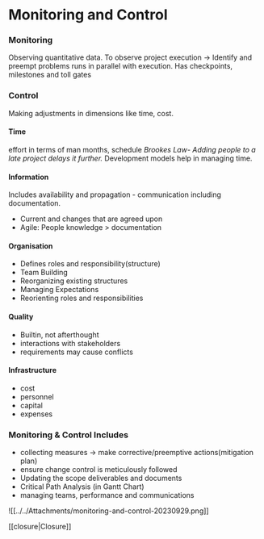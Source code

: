 # Monitoring and Control

### Monitoring
Observing quantitative data. 
To observe project execution -> Identify and preempt problems
runs in parallel with execution.
Has checkpoints, milestones and toll gates


### Control
Making adjustments in dimensions like time, cost.
#### Time 
effort in terms of man months, schedule
*Brookes Law- Adding people to a late project delays it further.*
Development models help in managing time.

#### Information
Includes availability and propagation - communication including documentation.
- Current and changes that are agreed upon
- Agile: People knowledge > documentation

#### Organisation
- Defines roles and responsibility(structure)
- Team Building
- Reorganizing existing structures
- Managing Expectations
- Reorienting roles and responsibilities

#### Quality
- Builtin, not afterthought
- interactions with stakeholders
- requirements may cause conflicts


#### Infrastructure 
- cost
- personnel
- capital
- expenses


### Monitoring & Control Includes
- collecting measures -> make corrective/preemptive actions(mitigation plan)
- ensure change control is meticulously followed
- Updating the scope deliverables and documents
- Critical Path Analysis (in Gantt Chart)
- managing teams, performance and communications


![[../../Attachments/monitoring-and-control-20230929.png]]

[[closure|Closure]]